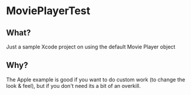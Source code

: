 MoviePlayerTest
========
What?
--------
Just a sample Xcode project on using the default Movie Player object

Why?
--------
The Apple example is good if you want to do custom work (to change the look & feel),
but if you don't need its a bit of an overkill.

